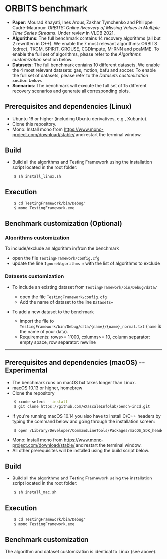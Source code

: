 # ORBITS benchmark 

- **Paper**: Mourad Khayati, Ines Arous, Zakhar Tymchenko and Philippe Cudré-Mauroux: *ORBITS: Online Recovery of Missing Values in Multiple Time Series Streams*. Under review in VLDB 2021.
- **Algorithms**: The full benchmark contains 14 recovery algorithms (all but 2 rewritten in C++). We enable the 7 most relevant algorithms: ORBITS (cdrec), TKCM, SPIRIT, GROUSE, OGDImpute, M-RNN and pcaMME. To enable the full set of algorithms, please refer to the *Algorithms customization* section below.
- **Datasets**: The full benchmark contains 10 different datasets. We enable the 4 most relevant datasets: gas, motion, bafu and soccer. To enable the full set of datasets, please refer to the *Datasets customization* section below.
- **Scenarios**: The benchmark will execute the full set of 15 different recovery scenarios and generate all corresponding plots.
 
<!---

#### Repository structure
- Algorithms - missing blocks recovery algorithms: 
- Datasets - different datasets and time series from different sources.
- Testing Framework - a program to run automated suite of tests on the datasets with the algorithms mentioned above.
 --->

## Prerequisites and dependencies (Linux)

- Ubuntu 16 or higher (including Ubuntu derivatives, e.g., Xubuntu).
- Clone this repository.
- Mono: Install mono from https://www.mono-project.com/download/stable/ and restart the terminal window.

## Build

- Build all the algorithms and Testing Framework using the installation script located in the root folder:
```bash
    $ sh install_linux.sh
```

## Execution


```bash
    $ cd TestingFramework/bin/Debug/
    $ mono TestingFramework.exe 
```


## Benchmark customization (Optional)

### Algorithms customization

To include/exclude an algorithm in/from the benchmark
- open the file `TestingFramework/config.cfg`
- update the line `IgnoreAlgorithms =` with the list of algorithms to exclude

### Datasets customization

- To include an existing dataset from `TestingFramework/bin/Debug/data/`
  - open the file `TestingFramework/config.cfg`
  - Add the name of dataset to the line `Datasets=`

- To add a new dataset to the benchmark
  - import the file to `TestingFramework/bin/Debug/data/{name}/{name}_normal.txt` (`name` is the name of your data).
  - Requirements: rows>= 1'000, columns>= 10, column separator: empty space, row separator: newline


<!--
# InCD_benchmark

#### Repository structure
- Algorithms - missing value recovery algorithms: ORBITS (incd), TKCM, SPIRIT, GROUSE, OGDImpute, SSA, M-RNN, pcaMME.
- Datasets - different datasets and time series from different sources.
- Testing Framework - a program to run automated suite of tests on the datasets with the algorithms mentioned above.

### Prerequisites and dependencies (Linux)

- Ubuntu 16 and higher (or Ubuntu derivatives like Xubuntu)
- Sudo rights on the user
- Clone the repository
```bash
    $ git clone https://github.com/eXascaleInfolab/InCD_bench-19.git
```
- Mono Runtime and Compiler: follow step 1 from the installation guide in https://www.mono-project.com/download/stable/ for your Ubuntu version and afterwards do:
```bash
    $ sudo apt-get install mono-devel
```
- All other prerequisites will be installed using a build script.

#### Build & tests

- Restart the terminal window after all the dependencies are installed. Open it in the root folder of the repository.
- Build all the algorithms and Testing Framework using a script in the root folder (takes up to 5 minutes depending which prerequisites are already installed in the system):
```bash
    $ sh install_linux.sh
```
- Run the benchmark:
```bash
    $ cd TestingFramework/bin/Debug/
    $ mono TestingFramework.exe
```
- Test suite will go over datasets one by one and executes all the scenarios for them with both precision test and runtime test. Plots folder in the root of the repository will be populated with the results.
- Remark: full test suite with the default setup will take a sizeable amount of time to run (around 1 day depending on the hardware) and will produce up to 3GB of output files with all recovered data and plots unless stopped early.

#### Customize datasets

To add a dataset to the benchmark
- import the file to `TestingFramework/bin/Debug/data/{name}/{name}_normal.txt`
- - Requirements: >= 10 columns, >= 1'000 rows, column separator - empty space, row separator - newline
- add `{name}` to the list of datasets in `TestingFramework/config.cfg`

#### Customize algorithms

To exclude an algorithm from the benchmark
- open the file `TestingFramework/config.cfg`
- add an entry `IgnoreAlgorithms =` and specify the list of algorithm codes to exclude them
- the line starting with `IgnoreAlgorithms =` provides codes for all the algorithms in the benchmark

-->

___

## Prerequisites and dependencies (macOS) -- Experimental

- The benchmark runs on macOS but takes longer than Linux. 
- macOS 10.13 or higher, homebrew
- Clone the repository
```bash
    $ xcode-select --install
    $ git clone https://github.com/eXascaleInfolab/bench-incd.git
```
- If you're running macOS 10.14 you also have to install C/C++ headers by typing the command below and going through the installation screen:
```bash
    $ open /Library/Developer/CommandLineTools/Packages/macOS_SDK_headers_for_macOS_10.14.pkg
```
- Mono: Install mono from https://www.mono-project.com/download/stable/ and restart the terminal window.
- All other prerequisites will be installed using the build script below.

## Build 

- Build all the algorithms and Testing Framework using the installation script located in the root folder:
```bash
    $ sh install_mac.sh
```
## Execution

```bash
    $ cd TestingFramework/bin/Debug/
    $ mono TestingFramework.exe
```

## Benchmark customization

The algorithm and dataset customization is identical to Linux (see above).

